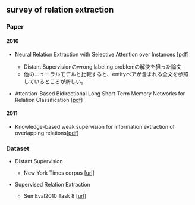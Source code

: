 ## survey of relation extraction
### Paper
#### 2016
- Neural Relation Extraction with Selective Attention over Instances
[[pdf]](http://www.aclweb.org/anthology/P/P16/P16-1200.pdf)
  - Distant Supervisionのwrong labeling problemの解決を狙った論文
  - 他のニューラルモデルと比較すると、entityペアが含まれる全文を参照しているところが新しい。

- Attention-Based Bidirectional Long Short-Term Memory Networks for Relation Classification
[[pdf]](http://www.aclweb.org/anthology/P/P16/P16-2034.pdf)

#### 2011
- Knowledge-based weak supervision for information extraction of overlapping relations[[pdf]](http://raphaelhoffmann.com/publications/acl2011.pdf)



### Dataset
- Distant Supervision
  - New York Times corpus [[url]](http://iesl.cs.umass.edu/riedel/ecml/)

- Supervised Relation Extraction
  - SemEval2010 Task 8 [[url]](http://www.kozareva.com/downloads.html)